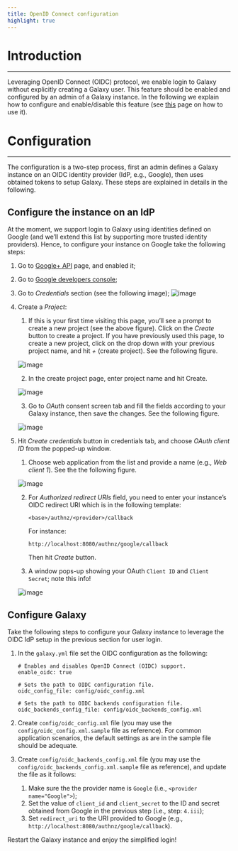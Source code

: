 ```yaml
---
title: OpenID Connect configuration
highlight: true
---
```


# Introduction
---

Leveraging OpenID Connect (OIDC) protocol, we enable login to Galaxy without explicitly creating a Galaxy user. This feature should be enabled and configured by an admin of a Galaxy instance. In the following we explain how to configure and enable/disable this feature (see [this](/src/authnz/oidc/index.md) page on how to use it).

# Configuration
---

The configuration is a two-step process, first an admin defines a Galaxy instance on an OIDC identity provider (IdP, e.g., Google), then uses obtained tokens to setup Galaxy. These steps are explained in details in the following.  

## Configure the instance on an IdP
At the moment, we support login to Galaxy using identities defined on Google (and we’ll extend this list by supporting more trusted identity providers). Hence, to configure your instance on Google take the following steps: 

1. Go to [Google+ API](https://console.developers.google.com/apis/api/plus/overview) page, and enabled it;
2. Go to [Google developers console](https://console.developers.google.com/);
3. Go to _Credentials_ section (see the following image);
![image](/src/authnz/config/oidc/idps/google/gdc_credentials.png)

4. Create a _Project_:
    1. If this is your first time visiting this page, you’ll see a prompt to create a new project (see the above figure). Click on the _Create_ button to create a project. If you have previously used this page, to create a new project, click on the drop down with your previous project name, and hit _+_ (create project). See the following figure. 
    
    ![image](/src/authnz/config/oidc/idps/google/gdc_previous_project.png)
    
    2. In the create project page, enter project name and hit Create.
    
    ![image](/src/authnz/config/oidc/idps/google/gdc_create_project.png)
    
    3. Go to _OAuth_ consent screen tab and fill the fields according to your Galaxy instance, then save the changes. See the following figure.
    
    ![image](/src/authnz/config/oidc/idps/google/gdc_consent.png)

5. Hit _Create credentials_ button in credentials tab, and choose _OAuth client ID_ from the popped-up window.
    1. Choose web application from the list and provide a name (e.g., _Web client 1_). See the the following figure. 
    
    ![image](/src/authnz/config/oidc/idps/google/gdc_create_credentials.png)
    
    2. For _Authorized redirect URIs_ field, you need to enter your instance’s OIDC redirect URI which is in the following template:
    
           <base>/authnz/<provider>/callback
       
       For instance: 
       
           http://localhost:8080/authnz/google/callback

        Then hit _Create_ button.

    3. A window pops-up showing your OAuth `Client ID` and `Client Secret`; note this info!
    
    ![image](/src/authnz/config/oidc/idps/google/gdc_result.png)
    
        
## Configure Galaxy

Take the following steps to configure your Galaxy instance to leverage the OIDC IdP setup in the previous section for user login. 

1. In the `galaxy.yml` file set the OIDC configuration as the following: 

       # Enables and disables OpenID Connect (OIDC) support.
       enable_oidc: true
       
       # Sets the path to OIDC configuration file.
       oidc_config_file: config/oidc_config.xml
       
       # Sets the path to OIDC backends configuration file.
       oidc_backends_config_file: config/oidc_backends_config.xml
       
2. Create `config/oidc_config.xml` file (you may use the `config/oidc_config.xml.sample` file as reference). For common application scenarios, the default settings as are in the sample file should be adequate.

3. Create `config/oidc_backends_config.xml` file (you may use the `config/oidc_backends_config.xml.sample` file as reference), and update the file as it follows: 
    1. Make sure the the provider name is `Google` (i.e., `<provider name="Google">`);
    2. Set the value of `client_id` and `client_secret` to the ID and secret obtained from Google in the previous step (i.e., step: `4.iii`);
    3. Set `redirect_uri` to the URI provided to Google (e.g., `http://localhost:8080/authnz/google/callback`). 
  

Restart the Galaxy instance and enjoy the simplified login!


